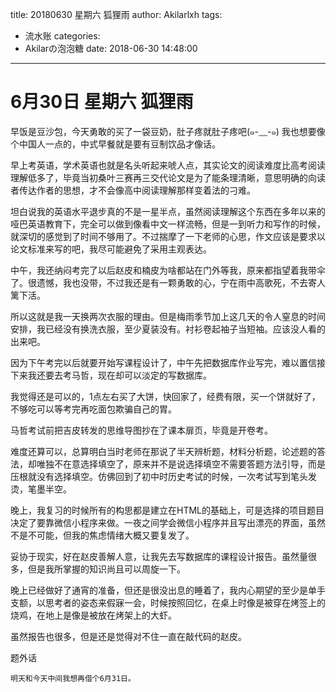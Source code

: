 title: 20180630  星期六 狐狸雨
author: Akilarlxh
tags:
  - 流水账
categories:
  - Akilarの泡泡糖
date: 2018-06-30 14:48:00
---
# 6月30日 星期六 狐狸雨

早饭是豆沙包，今天勇敢的买了一袋豆奶，肚子疼就肚子疼吧(๑-﹏-๑)
我也想要像个中国人一点的，中式早餐就是要有豆制饮品才像话。

早上考英语，学术英语也就是名头听起来唬人点，其实论文的阅读难度比高考阅读理解低多了，毕竟当初桑叶三赛再三交代论文是为了能条理清晰，意思明确的向读者传达作者的思想，才不会像高中阅读理解那样变着法的刁难。

坦白说我的英语水平退步真的不是一星半点，虽然阅读理解这个东西在多年以来的哑巴英语教育下，完全可以做到像看中文一样流畅，但是一到听力和写作的时候，就深切的感觉到了时间不够用了。不过揣摩了一下老师的心思，作文应该是要求以论文标准来写的吧，我尽可能避免了采用主观表达。

中午，我还纳闷考完了以后赵皮和楠皮为啥都站在门外等我，原来都指望着我带伞了。很遗憾，我也没带，不过我还是有一颗勇敢的心，宁在雨中高歌死，不去寄人篱下活。

所以这就是我一天换两次衣服的理由。但是梅雨季节加上这几天的令人窒息的时间安排，我已经没有换洗衣服，至少夏装没有。衬衫卷起袖子当短袖。应该没人看的出来吧。

因为下午考完以后就要开始写课程设计了，中午先把数据库作业写完，难以置信接下来我还要去考马哲，现在却可以淡定的写数据库。

我觉得还是可以的，1点左右买了大饼，快回家了，经费有限，买一个饼就好了，不够吃可以等考完再吃面包欺骗自己的胃。

马哲考试前把吉皮转发的思维导图抄在了课本扉页，毕竟是开卷考。

难度还算可以，总算明白当时老师在那说了半天辨析题，材料分析题，论述题的答法，却唯独不在意选择填空了，原来并不是说选择填空不需要答题方法引导，而是压根就没有选择填空。仿佛回到了初中时历史考试的时候，一次考试写到笔头发烫，笔墨半空。

晚上，我复习的时候所有的构思都是建立在HTML的基础上，可是选择的项目题目决定了要靠微信小程序来做。一夜之间学会微信小程序并且写出漂亮的界面，虽然不是不可能，但我的焦虑情绪大概又要复发了。

妥协于现实，好在赵皮善解人意，让我先去写数据库的课程设计报告。虽然量很多，但是我所掌握的知识尚且可以周旋一下。

晚上已经做好了通宵的准备，但还是很没出息的睡着了，我内心期望的至少是单手支额，以思考者的姿态来假寐一会，时候按照回忆，在桌上时像是被穿在烤签上的烧鸡，在地上是像是被放在烤架上的大虾。

虽然报告也很多，但是还是觉得对不住一直在敲代码的赵皮。

题外话
```
明天和今天中间我想再借个6月31日。
```



　　

